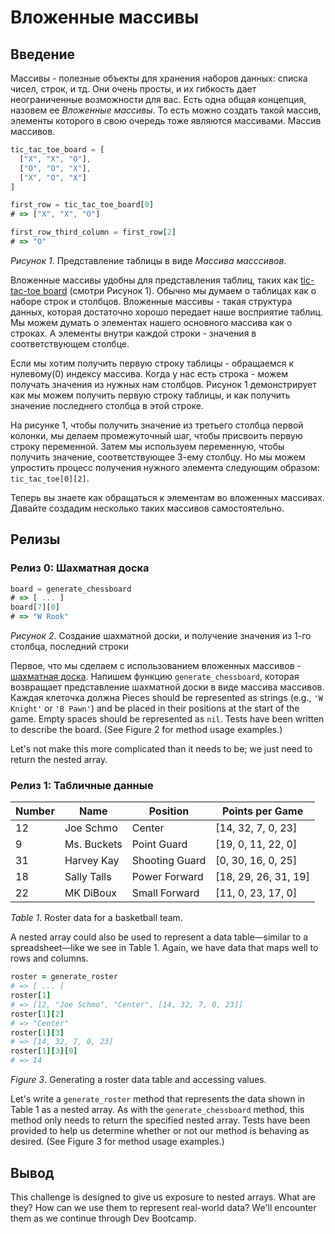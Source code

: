 # Вложенные массивы

## Введение
Массивы - полезные объекты для хранения наборов данных: списка чисел, строк, и тд. Они очень просты, и их гибкость дает неограниченные возможности для вас. Есть одна общая концепция, назовем ее *Вложенные массивы*. То есть можно создать такой массив, элементы которого в свою очередь тоже являются массивами. Массив массивов.


```javascript
tic_tac_toe_board = [
  ["X", "X", "O"],
  ["O", "O", "X"],
  ["X", "O", "X"]
]

first_row = tic_tac_toe_board[0]
# => ["X", "X", "O"]

first_row_third_column = first_row[2]
# => "O"
```
*Рисунок 1*.  Представление таблицы в виде *Массива масссивов*.

Вложенные массивы удобны для представления таблиц, таких как [tic-tac-toe board](https://en.wikipedia.org/wiki/Tic-tac-toe) (смотри Рисунок 1).  Обычно мы думаем о таблицах как о наборе строк и столбцов. Вложенные массивы - такая структура данных, которая достаточно хорошо передает наше восприятие таблиц. Мы можем думать о элементах нашего основного массива как о строках. А элементы внутри каждой строки - значения в соответствующем столбце.

Если мы хотим получить первую строку таблицы - обращаемся к нулевому(0) индексу массива. Когда у нас есть строка - можем получать значения из нужных нам столбцов. Рисунок 1 демонстрирует как мы можем получить первую строку таблицы, и как получить значение последнего столбца в этой строке.

На рисунке 1, чтобы получить значение из третьего столбца первой колонки, мы делаем промежуточный шаг, чтобы присвоить первую строку переменной. Затем мы используем переменную, чтобы получить значение, соответствующее 3-ему столбцу. Но мы можем упростить процесс получения нужного элемента следующим образом:
`tic_tac_toe[0][2]`.

Теперь вы знаете как обращаться к элементам во вложенных массивах. Давайте создадим несколько таких массивов самостоятельно.


## Релизы
### Релиз 0: Шахматная доска
```javascript
board = generate_chessboard
# => [ ... ]
board[7][0]
# => "W Rook"
```
*Рисунок 2*.  Создание шахматной доски, и получение значения из 1-го столбца, последний строки


Первое, что мы сделаем с использованием вложенных массивов - [шахматная доска](https://en.wikipedia.org/wiki/Chess#Rules).  Напишем функцию `generate_chessboard`, которая возвращает представление шахматной доски в виде массива массивов. Каждая клеточка должна Pieces should be represented as strings (e.g., `'W Knight'` or `'B Pawn'`) and be placed in their positions at the start of the game.  Empty spaces should be represented as `nil`.  Tests have been written to describe the board.  (See Figure 2 for method usage examples.)

Let's not make this more complicated than it needs to be; we just need to return the nested array.


### Релиз 1: Табличные данные

| Number  | Name        | Position       | Points per Game      |
|---------|-------------|----------------|----------------------|
| 12      | Joe Schmo   | Center         | [14, 32, 7, 0, 23]   |
| 9       | Ms. Buckets | Point Guard    | [19, 0, 11, 22, 0]   |
| 31      | Harvey Kay  | Shooting Guard | [0, 30, 16, 0, 25]   |
| 18      | Sally Talls | Power Forward  | [18, 29, 26, 31, 19] |
| 22      | MK DiBoux   | Small Forward  | [11, 0, 23, 17, 0]   |

*Table 1*.  Roster data for a basketball team.

A nested array could also be used to represent a data table—similar to a spreadsheet—like we see in Table 1.  Again, we have data that maps well to rows and columns.

```ruby
roster = generate_roster
# => [ ... ]
roster[1]
# => [12, "Joe Schmo", "Center", [14, 32, 7, 0, 23]]
roster[1][2]
# => "Center"
roster[1][3]
# => [14, 32, 7, 0, 23]
roster[1][3][0]
# => 14
```
*Figure 3*.  Generating a roster data table and accessing values.

Let's write a `generate_roster` method that represents the data shown in Table 1 as a nested array.  As with the `generate_chessboard` method, this method only needs to return the specified nested array.  Tests have been provided to help us determine whether or not our method is behaving as desired. (See Figure 3 for method usage examples.)


## Вывод
This challenge is designed to give us exposure to nested arrays.  What are they?  How can we use them to represent real-world data?  We'll encounter them as we continue through Dev Bootcamp.
